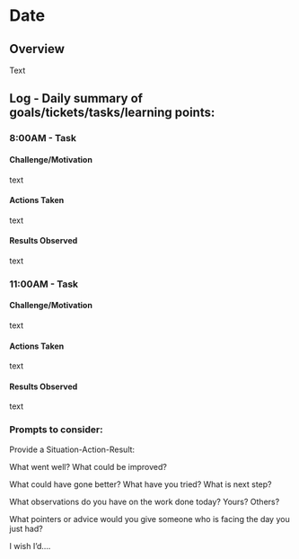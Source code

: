 # Date

## Overview
Text

## Log - Daily summary of goals/tickets/tasks/learning points:

### 8:00AM - Task

#### Challenge/Motivation
text

#### Actions Taken
text

#### Results Observed
text

### 11:00AM - Task

#### Challenge/Motivation
text

#### Actions Taken
text

#### Results Observed
text


### Prompts to consider:
Provide a Situation-Action-Result:

What went well?  What could be improved?

What could have gone better?  What have you tried? What is next step?

What observations do you have on the work done today? Yours? Others?

What pointers or advice would you give someone who is facing the day you just had?

I wish I’d….
